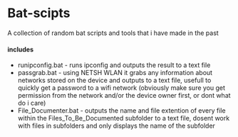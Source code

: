 # Bat-scipts
A collection of random bat scripts and tools that i have made in the past
#### includes
- runipconfig.bat - runs ipconfig and outputs the result to a text file 
- passgrab.bat - using NETSH WLAN it grabs any information about networks stored on the device and outputs to a text file, usefull to quickly get a password to a wifi network (obviously make sure you get permission from the network and/or the device owner first, or dont what do i care)
- File_Documenter.bat - outputs the name and file extention of every file within the Files_To_Be_Documented subfolder to a text file, dosent work with files in subfolders and only displays the name of the subfolder